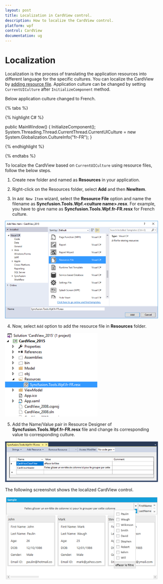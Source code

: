 ```yaml
---
layout: post
title: Localization in CardView control.
description: How to localize the CardView control.
platform: wpf
control: CardView
documentation: ug
---
```


# Localization 

Localization is the process of translating the application resources into different language for the specific cultures. You can localize the CardView by [adding resource file](https://msdn.microsoft.com/library/aa992030.aspx). Application culture can be changed by setting `CurrentUICulture` after `InitializeComponent` method. 

Below application culture changed to French.

{% tabs %}

{% highlight C# %}

public MainWindow()
{
    InitializeComponent();
    System.Threading.Thread.CurrentThread.CurrentUICulture = new System.Globalization.CultureInfo("fr-FR");
}    

{% endhighlight %}

{% endtabs %}


To localize the CardView based on `CurrentUICulture` using resource files, follow the below steps. 

1. Create new folder and named as **Resources** in your application. 

2. Right-click on the Resources folder, select **Add** and then **NewItem**.

3. In `Add New Item` wizard, select the **Resource File** option and name the filename as **Syncfusion.Tools.Wpf.&lt;culture name&gt;.resx**. For example, you have to give name as **Syncfusion.Tools.Wpf.fr-FR.resx** for French culture.

![](Localization_images/Localization_image1.png)

4. Now, select `Add` option to add the resource file in **Resources** folder.

![](Localization_images/Localization_image2.png)

5. Add the Name/Value pair in Resource Designer of **Syncfusion.Tools.Wpf.fr-FR.resx** file and change its corresponding value to corresponding culture. 

![](Localization_images/Localization_image3.png)

The following screenshot shows the localized CardView control.

![](Localization_images/Localization_image4.png)
